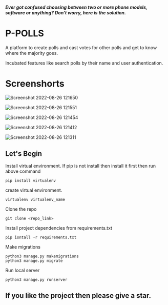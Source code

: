 #### *Ever got confused choosing between two or more phone models, software or anything? Don't worry, here is the solution.*

# P-POLLS

A platform to create polls and cast votes for other polls and get to know where the majority goes. 

Incubated features like search polls by their name and user authentication.

# Screenshorts

![Screenshot 2022-08-26 121650](https://user-images.githubusercontent.com/78424052/186839933-52e8ed31-b321-4966-b0e4-7c1dacb1d56e.png)

![Screenshot 2022-08-26 121551](https://user-images.githubusercontent.com/78424052/186839937-17b914e9-da45-4dfa-883f-f04659cdc3bb.png)

![Screenshot 2022-08-26 121454](https://user-images.githubusercontent.com/78424052/186839938-0f039ca0-dee8-4df3-a0e5-d48d82b92bde.png)

![Screenshot 2022-08-26 121412](https://user-images.githubusercontent.com/78424052/186839941-30a8b0de-dd20-4fc9-bbdf-4f2010291e9b.png)

![Screenshot 2022-08-26 121311](https://user-images.githubusercontent.com/78424052/186839942-5c6145c0-9147-488b-ad68-bb25b8ce2d14.png)

## Let's Begin

Install virtual environment. If pip is not install then install it first then run above command
```
pip install virtualenv
```
create virtual environment.
```
virtualenv virtualenv_name
```
Clone the repo
```
git clone <repo_link>
```
Install project dependencies from requirements.txt
```
pip isntall -r requirements.txt
```
Make migrations
```
python3 manage.py makemigrations
python3 manage.py migrate
```
Run local server
```
python3 manage.py runserver
```

## If you like the project then please give a star.
